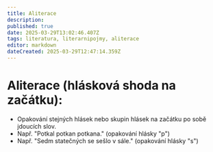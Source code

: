 ```yaml
---
title: Aliterace
description: 
published: true
date: 2025-03-29T13:02:46.407Z
tags: literatura, literarnipojmy, aliterace
editor: markdown
dateCreated: 2025-03-29T12:47:14.359Z
---
```


# Aliterace (hlásková shoda na začátku):
- Opakování stejných hlásek nebo skupin hlásek na začátku po sobě jdoucích slov.
- Např. "Potkal potkan potkana." (opakování hlásky "p")
- Např. "Sedm statečných se sešlo v sále." (opakování hlásky "s")